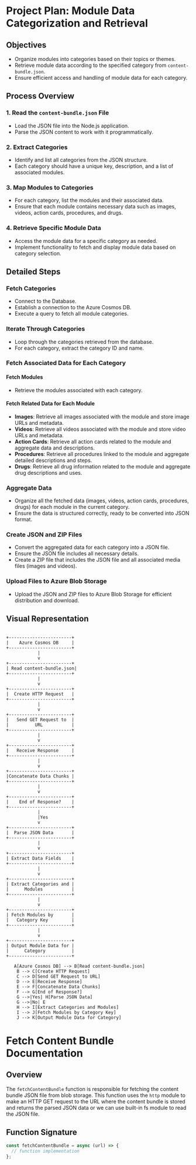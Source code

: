 # Project Plan: Module Data Categorization and Retrieval

## Objectives
- Organize modules into categories based on their topics or themes.
- Retrieve module data according to the specified category from `content-bundle.json`.
- Ensure efficient access and handling of module data for each category.

## Process Overview

### 1. Read the `content-bundle.json` File
- Load the JSON file into the Node.js application.
- Parse the JSON content to work with it programmatically.

### 2. Extract Categories
- Identify and list all categories from the JSON structure.
- Each category should have a unique key, description, and a list of associated modules.

### 3. Map Modules to Categories
- For each category, list the modules and their associated data.
- Ensure that each module contains necessary data such as images, videos, action cards, procedures, and drugs.

### 4. Retrieve Specific Module Data
- Access the module data for a specific category as needed.
- Implement functionality to fetch and display module data based on category selection.

## Detailed Steps

### Fetch Categories
- Connect to the Database.
- Establish a connection to the Azure Cosmos DB.
- Execute a query to fetch all module categories.

### Iterate Through Categories
- Loop through the categories retrieved from the database.
- For each category, extract the category ID and name.

### Fetch Associated Data for Each Category

#### Fetch Modules
- Retrieve the modules associated with each category.

#### Fetch Related Data for Each Module
- **Images**: Retrieve all images associated with the module and store image URLs and metadata.
- **Videos**: Retrieve all videos associated with the module and store video URLs and metadata.
- **Action Cards**: Retrieve all action cards related to the module and aggregate data and descriptions.
- **Procedures**: Retrieve all procedures linked to the module and aggregate detailed descriptions and steps.
- **Drugs**: Retrieve all drug information related to the module and aggregate drug descriptions and uses.

### Aggregate Data
- Organize all the fetched data (images, videos, action cards, procedures, drugs) for each module in the current category.
- Ensure the data is structured correctly, ready to be converted into JSON format.

### Create JSON and ZIP Files
- Convert the aggregated data for each category into a JSON file.
- Ensure the JSON file includes all necessary details.
- Create a ZIP file that includes the JSON file and all associated media files (images and videos).

### Upload Files to Azure Blob Storage
- Upload the JSON and ZIP files to Azure Blob Storage for efficient distribution and download.

## Visual Representation

```

+------------------------+
|    Azure Cosmos DB     |
+------------------------+
            |
            v
+------------------------+
| Read content-bundle.json|
+------------------------+
            |
            v
+------------------------+
|  Create HTTP Request   |
+------------------------+
            |
            v
+------------------------+
|   Send GET Request to  |
|          URL           |
+------------------------+
            |
            v
+------------------------+
|   Receive Response     |
+------------------------+
            |
            v
+------------------------+
|Concatenate Data Chunks |
+------------------------+
            |
            v
+------------------------+
|    End of Response?    |
+------------------------+
            |                
            |Yes             
            v                
+------------------------+   
|  Parse JSON Data       |   
+------------------------+   
            |                
            v                
+------------------------+   
| Extract Data Fields    |   
+------------------------+   
            |                
            v                
+------------------------+  
| Extract Categories and |
|      Modules           |
+------------------------+
            |
            v
+------------------------+
| Fetch Modules by       |
|   Category Key         |
+------------------------+
            |
            v
+------------------------+
| Output Module Data for |
|      Category          |
+------------------------+
```

```
   A[Azure Cosmos DB] --> B[Read content-bundle.json]
    B --> C[Create HTTP Request]
    C --> D[Send GET Request to URL]
    D --> E[Receive Response]
    E --> F[Concatenate Data Chunks]
    F --> G[End of Response?]
    G -->|Yes| H[Parse JSON Data]
    G -->|No| E
    H --> I[Extract Categories and Modules]
    I --> J[Fetch Modules by Category Key]
    J --> K[Output Module Data for Category]
```


# Fetch Content Bundle Documentation

## Overview

The `fetchContentBundle` function is responsible for fetching the content bundle JSON file from blob storage. This function uses the `http` module to make an HTTP GET request to the URL where the content bundle is stored and returns the parsed JSON data or we can use built-in fs module to read the JSON file.

## Function Signature

```javascript
const fetchContentBundle = async (url) => {
  // function implementation
};

